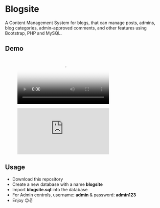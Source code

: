 # Blogsite

A Content Management System for blogs, that can manage posts, admins, blog categories, admin-approved comments, and other features using Bootstrap, PHP and MySQL.

## Demo

<figure class="video_container">
  <video controls="true" allowfullscreen="true" poster="./Snapshots/login.png">
    <source src="./Snapshots/t1.mp4" type="video/mp4">
  </video>
</figure>


<figure class="video_container">
  <iframe src="https://drive.google.com/file/d/1icmig2E00VIJsRCafrMII8-4qKB6EHve/preview" frameborder="0" allowfullscreen="true"> </iframe>
</figure>


## Usage

* Download this repository
* Create a new database with a name **blogsite**
* Import **blogsite.sql** into the database
* For Admin controls, username: **admin** & password: **admin123** 
* Enjoy 😊✌
